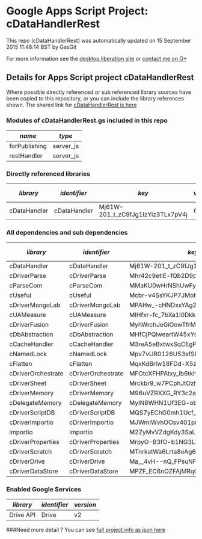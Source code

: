 # Google Apps Script Project: cDataHandlerRest
This repo (cDataHandlerRest) was automatically updated on 15 September 2015 11:48:14 BST by GasGit

For more information see the [desktop liberation site](http://ramblings.mcpher.com/Home/excelquirks/drivesdk/gettinggithubready "desktop liberation") or [contact me on G+](https://plus.google.com/+BruceMcpherson "Bruce McPherson - GDE")
## Details for Apps Script project cDataHandlerRest
Where possible directly referenced or sub referenced library sources have been copied to this repository, or you can include the library references shown. 
The shared link for [cDataHandlerRest is here](https://script.google.com/d/1W6CwKCYAYGoP9Bp5_FK9u5tLrkDnTYhPHcsbQrEHPrm-WKvxmxkOdT0N/edit?usp=sharing "open in the GAS IDE")

### Modules of cDataHandlerRest.gs included in this repo
*name*|*type*
--- | --- 
forPublishing| server_js
restHandler| server_js
### Directly referenced libraries
*library*|*identifier*|*key*|*version*|*dev mode*|*source*|
--- | --- | --- | --- | --- | --- 
cDataHandler| cDataHandler|Mj61W-201_t_zC9fJg1IzYiz3TLx7pV4j|69|no|[here](libraries/cDataHandler "library source")
### All dependencies and sub dependencies
*library*|*identifier*|*key*|*version*|*dev mode*|*source*|
--- | --- | --- | --- | --- | --- 
cDataHandler| cDataHandler|Mj61W-201_t_zC9fJg1IzYiz3TLx7pV4j|69|no|[here](libraries/cDataHandler "library source")
cDriverParse| cDriverParse|Mhr42c9etIE-fQb2D9pwW0ai_d-phDA33|9|no|[here](libraries/cDriverParse "library source")
cParseCom| cParseCom|MMaKU0wHrNShUwFypY3nM8iz3TLx7pV4j|16|no|[here](libraries/cParseCom "library source")
cUseful| cUseful|Mcbr-v4SsYKJP7JMohttAZyz3TLx7pV4j|25|no|[here](libraries/cUseful "library source")
cDriverMongoLab| cDriverMongoLab|MPAHw_-cHNDxsYAg263J7Fai_d-phDA33|6|no|[here](libraries/cDriverMongoLab "library source")
cUAMeasure| cUAMeasure|MIHfxr-fc_7bXa1l0Dkk0oqi_d-phDA33|6|no|[here](libraries/cUAMeasure "library source")
cDriverFusion| cDriverFusion|MyhWrchJeGiOowTfrMNidiSz3TLx7pV4j|8|no|[here](libraries/cDriverFusion "library source")
cDbAbstraction| cDbAbstraction|MHfCjPQlweartW45xYs6hFai_d-phDA33|37|no|[here](libraries/cDbAbstraction "library source")
cCacheHandler| cCacheHandler|M3reA5eBxtwxSqCEgPywb9ai_d-phDA33|13|no|[here](libraries/cCacheHandler "library source")
cNamedLock| cNamedLock|Mpv7vUR0126U53sfSMXsAPai_d-phDA33|14|no|[here](libraries/cNamedLock "library source")
cFlatten| cFlatten|MqxKdBrlw18FDd-X5zQLd7yz3TLx7pV4j|8|no|[here](libraries/cFlatten "library source")
cDriverOrchestrate| cDriverOrchestrate|MFOtcXFHPAtxy_lb6tkhrXKi_d-phDA33|5|no|[here](libraries/cDriverOrchestrate "library source")
cDriverSheet| cDriverSheet|Mrckbr9_w7PCphJtOzhzA_Cz3TLx7pV4j|11|no|[here](libraries/cDriverSheet "library source")
cDriverMemory| cDriverMemory|M96uVZRXXG_RY3c2at9V6tSz3TLx7pV4j|10|no|[here](libraries/cDriverMemory "library source")
cDelegateMemory| cDelegateMemory|MyIN8WHN1Uf3EG-obHsjrAyz3TLx7pV4j|10|no|[here](libraries/cDelegateMemory "library source")
cDriverScriptDB| cDriverScriptDB|MQS7yEChG0mh1Ucf_UhV-vKi_d-phDA33|2|no|[here](libraries/cDriverScriptDB "library source")
cDriverImportio| cDriverImportio|MJWmIWvhOOsv401piLKzeNai_d-phDA33|3|no|[here](libraries/cDriverImportio "library source")
importio| importio|M2ZyMvVZdgKdy3SaLP8gq3X797_hv7HHb|3|no|no
cDriverProperties| cDriverProperties|MrpyO-B3fO-b1NG3LZ4UzaKi_d-phDA33|11|no|[here](libraries/cDriverProperties "library source")
cDriverScratch| cDriverScratch|MTnrkatWa6Lrta8eAg6_H0qi_d-phDA33|10|no|[here](libraries/cDriverScratch "library source")
cDriverDrive| cDriverDrive|Ma__4vH--nQ_FPsuNF1BFuyz3TLx7pV4j|12|no|[here](libraries/cDriverDrive "library source")
cDriverDataStore| cDriverDataStore|MPZF_EC6nOZFAjMRqCxEaUyz3TLx7pV4j|6|no|[here](libraries/cDriverDataStore "library source")
### Enabled Google Services
*library*|*identifier*|*version*
--- | --- | --- 
Drive API| Drive|v2
###Need more detail ?
You can see [full project info as json here](info.json)
